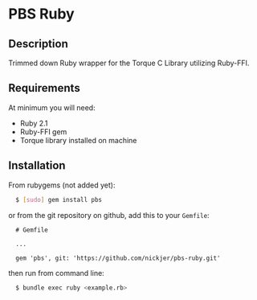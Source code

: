 # PBS Ruby

## Description

Trimmed down Ruby wrapper for the Torque C Library utilizing Ruby-FFI.

## Requirements

At minimum you will need:
* Ruby 2.1
* Ruby-FFI gem
* Torque library installed on machine

## Installation

From rubygems (not added yet):

```bash
  $ [sudo] gem install pbs
```

or from the git repository on github, add this to your `Gemfile`:

```
  # Gemfile

  ...

  gem 'pbs', git: 'https://github.com/nickjer/pbs-ruby.git'
```

then run from command line:

```bash
  $ bundle exec ruby <example.rb>
```

